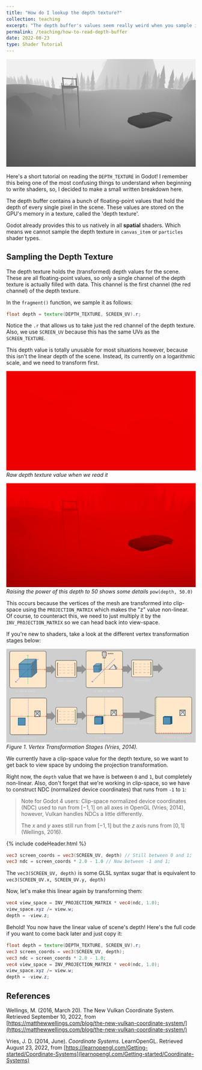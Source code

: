 ```yaml
---
title: "How do I lookup the depth texture?"
collection: teaching
excerpt: "The depth buffer's values seem really weird when you sample it like a regular texture. How do you even get the linear depth value that you're looking for? <br/><img src='/images/DepthTextureArticle/depth_buffer.png'>"
permalink: /teaching/how-to-read-depth-buffer
date: 2022-08-23
type: Shader Tutorial
---
```


![](/images/DepthTextureArticle/depth_buffer.png)

Here's a short tutorial on reading the `DEPTH_TEXTURE` in Godot! I remember this being one of the most confusing things to understand when beginning to write shaders, so, I decided to make a small written breakdown here.

The depth buffer contains a bunch of floating-point values that hold the depth of every single pixel in the scene. These values are stored on the GPU's memory in a texture, called the 'depth texture'.

Godot already provides this to us natively in all **spatial** shaders. Which means we cannot sample the depth texture in `canvas_item` or `particles` shader types.

## Sampling the Depth Texture

The depth texture holds the (transformed) depth values for the scene. These are all floating-point values, so only a single channel of the depth texture is actually filled with data. This channel is the first channel (the red channel) of the depth texture.

In the `fragment()` function, we sample it as follows:

```glsl
float depth = texture(DEPTH_TEXTURE, SCREEN_UV).r;
```

Notice the `.r` that allows us to take just the red channel of the depth texture. Also, we use `SCREEN_UV` because this has the same UVs as the `SCREEN_TEXTURE`.

This depth value is totally unusable for most situations however, because this isn't the linear depth of the scene. Instead, its currently on a logarithmic scale, and we need to transform first.

![](/images/DepthTextureArticle/raw_depth_texture.png)
_Raw depth texture value when we read it_

![](/images/DepthTextureArticle/depth_raised_to_50.png)
_Raising the power of this depth to 50 shows some details_ `pow(depth, 50.0)`

This occurs because the vertices of the mesh are transformed into clip-space using the `PROJECTION_MATRIX` which makes the "z" value non-linear. Of course, to counteract this, we need to just multiply it by the `INV_PROJECTION_MATRIX` so we can head back into view-space.

If you're new to shaders, take a look at the different vertex transformation stages below:

![](/images/DepthTextureArticle/coordinate_systems_dark.png)
_Figure 1. Vertex Transformation Stages (Vries, 2014)._

We currently have a clip-space value for the depth texture, so we want to get back to view space by undoing the projection transformation.

Right now, the `depth` value that we have is between `0` and `1`, but completely non-linear. Also, don't forget that we're working in clip-space, so we have to construct NDC (normalized device coordinates) that runs from `-1` to `1`:

> Note for Godot 4 users: Clip-space normalized device coordinates (NDC) used to run from $[-1,1]$ on all axes in OpenGL (Vries, 2014), however, Vulkan handles NDCs a little differently.
>
> The $x$ and $y$ axes still run from $[-1, 1]$ but the $z$ axis runs from $[0,1]$ (Wellings, 2016).

{% include codeHeader.html %}

```glsl
vec3 screen_coords = vec3(SCREEN_UV, depth) // Still between 0 and 1;
vec3 ndc = screen_coords * 2.0 - 1.0 // Now between -1 and 1;
```

The `vec3(SCREEN_UV, depth)` is some GLSL syntax sugar that is equivalent to `vec3(SCREEN_UV.x, SCREEN_UV.y, depth)`

Now, let's make this linear again by transforming them:

```glsl
vec4 view_space = INV_PROJECTION_MATRIX * vec4(ndc, 1.0);
view_space.xyz /= view.w;
depth = -view.z;
```

Behold! You now have the linear value of scene's depth! Here's the full code if you want to come back later and just copy it:

```glsl
float depth = texture(DEPTH_TEXTURE, SCREEN_UV).r;
vec3 screen_coords = vec3(SCREEN_UV, depth);
vec3 ndc = screen_coords * 2.0 - 1.0;
vec4 view_space = INV_PROJECTION_MATRIX * vec4(ndc, 1.0);
view_space.xyz /= view.w;
depth = -view.z;
```

## References

Wellings, M. (2016, March 20). The New Vulkan Coordinate System. Retrieved September 10, 2022, from [https://matthewwellings.com/blog/the-new-vulkan-coordinate-system/](https://matthewwellings.com/blog/the-new-vulkan-coordinate-system/)

Vries, J. D. (2014, June). _Coordinate Systems_. LearnOpenGL. Retrieved August 23, 2022, from [https://learnopengl.com/Getting-started/Coordinate-Systems](learnopengl.com/Getting-started/Coordinate-Systems)
